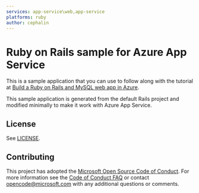 ```yaml
---
services: app-service\web,app-service
platforms: ruby
author: cephalin
---
```


# Ruby on Rails sample for Azure App Service

This is a sample application that you can use to follow along with the tutorial at 
[Build a Ruby on Rails and MySQL web app in Azure](https://docs.microsoft.com/azure/app-service/containers/tutorial-ruby-mysql-app). 

This sample application is generated from the default Rails project and modified minimally to make it work with Azure App Service. 

## License

See [LICENSE](LICENSE.md).

## Contributing

This project has adopted the [Microsoft Open Source Code of Conduct](https://opensource.microsoft.com/codeofconduct/). For more information see the [Code of Conduct FAQ](https://opensource.microsoft.com/codeofconduct/faq/) or contact [opencode@microsoft.com](mailto:opencode@microsoft.com) with any additional questions or comments.
  